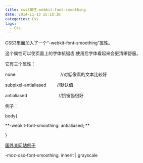 ```yaml
---
title: css3属性-webkit-font-smoothing
date: 2014-11-13 15:18:38
categories: Css
tags:
  - Css
---
```


CSS3里面加入了一个“-webkit-font-smoothing”属性。

这个属性可以使页面上的字体抗锯齿,使用后字体看起来会更清晰舒服。

它有三个属性：

none                                     //对低像素的文本比较好

subpixel-antialiased         //默认值

antialiased                          //抗锯齿很好

例子：

body{

**-webkit-font-smoothing: antialiased; **

}

[国外某网站例子](http://maxvoltar.com/archive/-webkit-font-smoothing)

-moz-osx-font-smoothing: inherit | grayscale
